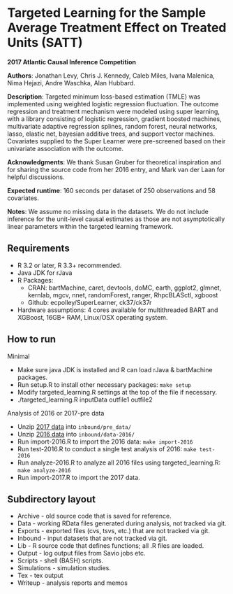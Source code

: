 # Targeted Learning for the Sample Average Treatment Effect on Treated Units (SATT)

**2017 Atlantic Causal Inference Competition**

**Authors**: Jonathan Levy, Chris J. Kennedy, Caleb Miles, Ivana Malenica, Nima Hejazi, Andre Waschka, Alan Hubbard.

**Description**: Targeted minimum loss-based estimation (TMLE) was implemented using weighted logistic regression fluctuation. The outcome regression and treatment mechanism were modeled using super learning, with a library consisting of logistic regression, gradient boosted machines, multivariate adaptive regression splines, random forest, neural networks, lasso, elastic net, bayesian additive trees, and support vector machines. Covariates supplied to the Super Learner were pre-screened based on their univariate association with the outcome.

**Acknowledgments**: We thank Susan Gruber for theoretical inspiration and for sharing the source code from her 2016 entry, and Mark van der Laan for helpful discussions.

**Expected runtime**: 160 seconds per dataset of 250 observations and 58 covariates.

**Notes**: We assume no missing data in the datasets. We do not include inference for the unit-level causal estimates as those are not asymptotically linear parameters within the targeted learning framework. 

## Requirements

* R 3.2 or later, R 3.3+ recommended.
* Java JDK for rJava
* R Packages:
    * CRAN: bartMachine, caret, devtools, doMC, earth, ggplot2, glmnet, kernlab, mgcv, nnet, randomForest, ranger, RhpcBLASctl, xgboost
    * Github: ecpolley/SuperLearner, ck37/ck37r
* Hardware assumptions: 4 cores available for multithreaded BART and XGBoost, 16GB+ RAM, Linux/OSX operating system.


## How to run

Minimal

* Make sure java JDK is installed and R can load rJava & bartMachine packages.
* Run setup.R to install other necessary packages: `make setup`
* Modify targeted_learning.R settings at the top of the file if necessary.
* ./targeted_learning.R inputData outfile1 outfile2

Analysis of 2016 or 2017-pre data

* Unzip [2017 data](http://faculty.chicagobooth.edu/richard.hahn/pre_data.tar.gz) into `inbound/pre_data/`
* Unzip [2016 data](https://drive.google.com/file/d/0B8TUkApaUlsGekFSblJWa25NM1E/edit) into `inbound/data-2016/`
* Run import-2016.R to import the 2016 data: `make import-2016`
* Run test-2016.R to conduct a single test analysis of 2016: `make test-2016`
* Run analyze-2016.R to analyze all 2016 files using targeted_learning.R: `make analyze-2016`
* Run import-2017.R to import the 2017 data.


## Subdirectory layout

* Archive - old source code that is saved for reference.
* Data - working RData files generated during analysis, not tracked via git.
* Exports - exported files (cvs, tsvs, etc.) that are not tracked via git.
* Inbound - input datasets that are not tracked via git.
* Lib - R source code that defines functions; all .R files are loaded.
* Output - log output files from Savio jobs  etc.
* Scripts - shell (BASH) scripts.
* Simulations - simulation studies.
* Tex - tex output
* Writeup - analysis reports and memos
